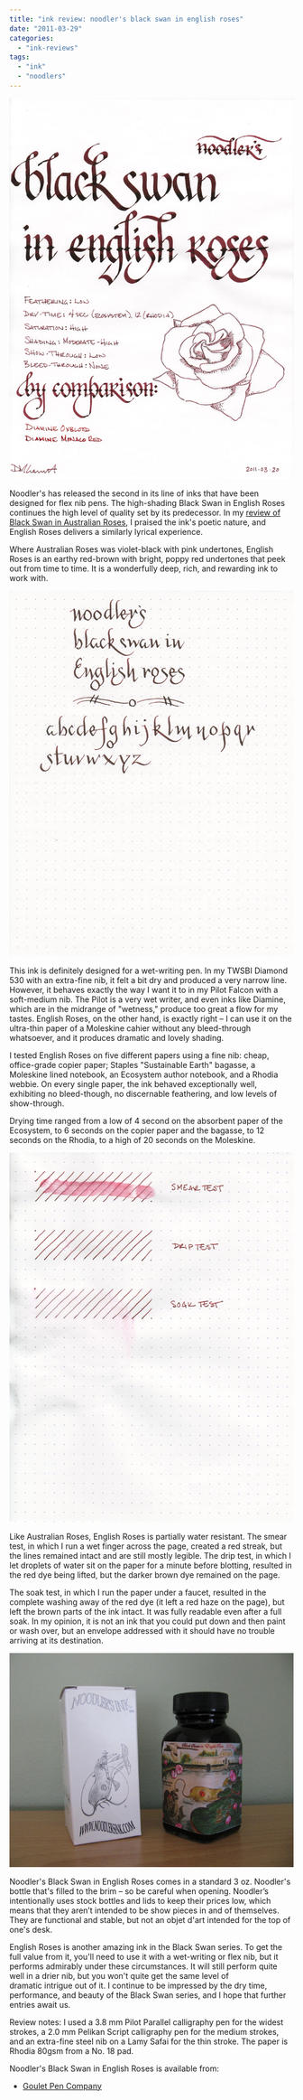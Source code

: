 ```yaml
---
title: "ink review: noodler's black swan in english roses"
date: "2011-03-29"
categories: 
  - "ink-reviews"
tags: 
  - "ink"
  - "noodlers"
---
```


![](noodlers-english-roses.jpg)
  
Noodler's has released the second in its line of inks that have been designed for flex nib pens. The high-shading Black Swan in English Roses continues the high level of quality set by its predecessor. In my [review of Black Swan in Australian Roses](/blog/2010/11/30/ink-review-noodlers-black-swan-in-australian-roses.html/), I praised the ink's poetic nature, and English Roses delivers a similarly lyrical experience.

Where Australian Roses was violet-black with pink undertones, English Roses is an earthy red-brown with bright, poppy red undertones that peek out from time to time. It is a wonderfully deep, rich, and rewarding ink to work with.

![Flex nib sample written with a Noodler's Flex Nib pen](noodlers-english-roses-flex-nib.jpg)

  
This ink is definitely designed for a wet-writing pen. In my TWSBI Diamond 530 with an extra-fine nib, it felt a bit dry and produced a very narrow line. However, it behaves exactly the way I want it to in my Pilot Falcon with a soft-medium nib. The Pilot is a very wet writer, and even inks like Diamine, which are in the midrange of "wetness," produce too great a flow for my tastes. English Roses, on the other hand, is exactly right – I can use it on the ultra-thin paper of a Moleskine cahier without any bleed-through whatsoever, and it produces dramatic and lovely shading.

I tested English Roses on five different papers using a fine nib: cheap, office-grade copier paper; Staples "Sustainable Earth" bagasse, a Moleskine lined notebook, an Ecosystem author notebook, and a Rhodia webbie. On every single paper, the ink behaved exceptionally well, exhibiting no bleed-though, no discernable feathering, and low levels of show-through.

Drying time ranged from a low of 4 second on the absorbent paper of the Ecosystem, to 6 seconds on the copier paper and the bagasse, to 12 seconds on the Rhodia, to a high of 20 seconds on the Moleskine.

![](noodlers-english-roses-water-test.jpg)

  
Like Australian Roses, English Roses is partially water resistant. The smear test, in which I run a wet finger across the page, created a red streak, but the lines remained intact and are still mostly legible. The drip test, in which I let droplets of water sit on the paper for a minute before blotting, resulted in the red dye being lifted, but the darker brown dye remained on the page.

The soak test, in which I run the paper under a faucet, resulted in the complete washing away of the red dye (it left a red haze on the page), but left the brown parts of the ink intact. It was fully readable even after a full soak. In my opinion, it is not an ink that you could put down and then paint or wash over, but an envelope addressed with it should have no trouble arriving at its destination.

![](noodlers-english-roses-bottle.jpg)

  
Noodler's Black Swan in English Roses comes in a standard 3 oz. Noodler's bottle that's filled to the brim – so be careful when opening. Noodler’s intentionally uses stock bottles and lids to keep their prices low, which means that they aren’t intended to be show pieces in and of themselves. They are functional and stable, but not an objet d'art intended for the top of one's desk.

English Roses is another amazing ink in the Black Swan series. To get the full value from it, you'll need to use it with a wet-writing or flex nib, but it performs admirably under these circumstances. It will still perform quite well in a drier nib, but you won't quite get the same level of dramatic intrigue out of it. I continue to be impressed by the dry time, performance, and beauty of the Black Swan series, and I hope that further entries await us.

Review notes: I used a 3.8 mm Pilot Parallel calligraphy pen for the widest strokes, a 2.0 mm Pelikan Script calligraphy pen for the medium strokes, and an extra-fine steel nib on a Lamy Safai for the thin stroke. The paper is Rhodia 80gsm from a No. 18 pad.

Noodler's Black Swan in English Roses is available from:

- [Goulet Pen Company](http://www.gouletpens.com/Noodler_s_Ink_Black_Swan_in_English_Roses_p/n19037.htm)
